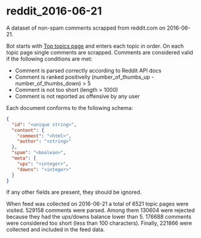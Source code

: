 # reddit_2016-06-21

A dataset of non-spam comments scrapped from reddit.com on 2016-06-21.

Bot starts with [Top topics page](http://www.reddit.com/top.json?sort=top&t=all) and enters each topic in order.
On each topic page single comments are scrapped.
Comments are considered valid if the following conditions are met:

* Comment is parsed correctly according to Reddit API docs
* Comment is ranked positivelly (number_of_thumbs_up - number_of_thumbs_down) > 5
* Comment is not too short (length > 1000)
* Comment is not reported as offensive by any user

Each document conforms to the following schema:

```json
{
  "id": "<unique string>",
  "content": {
    "comment": "<html>",
    "author": "<string>"
  },
  "spam": "<boolean>",
  "meta": {
    "ups": "<integer>",
    "downs": "<integer>"
  }
}
```

If any other fields are present, they should be ignored.

When feed was collected on 2016-06-21 a total of 6521 topic pages were visited.
529158 comments were parsed.
Among them 130604 were rejected because they had the ups/downs balance lower than 5.
176688 comments were considered too short (less than 100 characters).
Finally, 221866 were collected and included in the feed data.
